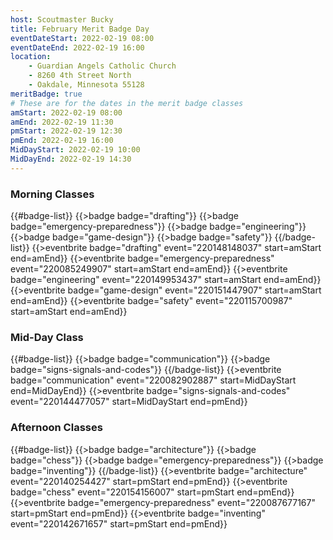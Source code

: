 ```yaml
---
host: Scoutmaster Bucky
title: February Merit Badge Day
eventDateStart: 2022-02-19 08:00
eventDateEnd: 2022-02-19 16:00
location:
    - Guardian Angels Catholic Church
    - 8260 4th Street North
    - Oakdale, Minnesota 55128
meritBadge: true
# These are for the dates in the merit badge classes
amStart: 2022-02-19 08:00
amEnd: 2022-02-19 11:30
pmStart: 2022-02-19 12:30
pmEnd: 2022-02-19 16:00
MidDayStart: 2022-02-19 10:00
MidDayEnd: 2022-02-19 14:30
---
```

### Morning Classes

{{#badge-list}}
{{>badge badge="drafting"}}
{{>badge badge="emergency-preparedness"}}
{{>badge badge="engineering"}}
{{>badge badge="game-design"}}
{{>badge badge="safety"}}
{{/badge-list}}
{{>eventbrite badge="drafting" event="220148148037" start=amStart end=amEnd}}
{{>eventbrite badge="emergency-preparedness" event="220085249907" start=amStart end=amEnd}}
{{>eventbrite badge="engineering" event="220149953437" start=amStart end=amEnd}}
{{>eventbrite badge="game-design" event="220151447907" start=amStart end=amEnd}}
{{>eventbrite badge="safety" event="220115700987" start=amStart end=amEnd}}

### Mid-Day Class

{{#badge-list}}
{{>badge badge="communication"}}
{{>badge badge="signs-signals-and-codes"}}
{{/badge-list}}
{{>eventbrite badge="communication" event="220082902887" start=MidDayStart end=MidDayEnd}}
{{>eventbrite badge="signs-signals-and-codes" event="220144477057" start=MidDayStart end=pmEnd}}


### Afternoon Classes

{{#badge-list}}
{{>badge badge="architecture"}}
{{>badge badge="chess"}}
{{>badge badge="emergency-preparedness"}}
{{>badge badge="inventing"}}
{{/badge-list}}
{{>eventbrite badge="architecture" event="220140254427" start=pmStart end=pmEnd}}
{{>eventbrite badge="chess" event="220154156007" start=pmStart end=pmEnd}}
{{>eventbrite badge="emergency-preparedness" event="220087677167" start=pmStart end=pmEnd}}
{{>eventbrite badge="inventing" event="220142671657" start=pmStart end=pmEnd}}
